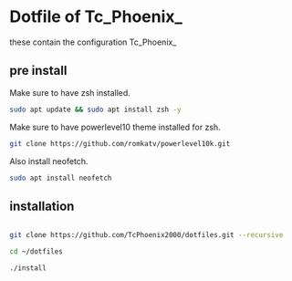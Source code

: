 # Dotfile of Tc_Phoenix_

these contain the configuration Tc_Phoenix_

## pre install
Make sure to have zsh installed.
```bash
sudo apt update && sudo apt install zsh -y
```

Make sure to have powerlevel10 theme installed for zsh.
```bash
git clone https://github.com/romkatv/powerlevel10k.git
```
Also install neofetch.
```bash
sudo apt install neofetch
```

## installation
```bash

git clone https://github.com/TcPhoenix2000/dotfiles.git --recursive

cd ~/dotfiles

./install

```
